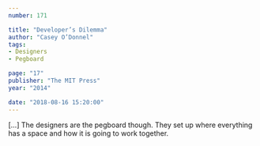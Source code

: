 ```yaml
---
number: 171

title: "Developer’s Dilemma"
author: "Casey O’Donnel"
tags:
- Designers
- Pegboard

page: "17"
publisher: "The MIT Press"
year: "2014"

date: "2018-08-16 15:20:00"
---
```


[…] The designers are the pegboard though. They set up where everything has a space and how it is going to work together.
